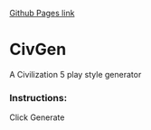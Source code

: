 [Github Pages link](http://yahvuh.github.io/CivGen)

# CivGen
A Civilization 5 play style generator

### Instructions:
Click Generate
